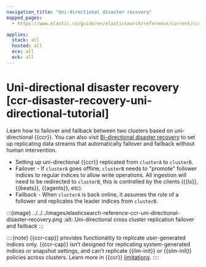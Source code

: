 ```yaml
---
navigation_title: "Uni-directional disaster recovery"
mapped_pages:
  - https://www.elastic.co/guide/en/elasticsearch/reference/current/ccr-disaster-recovery-uni-directional-tutorial.html

applies:
  stack: all
  hosted: all
  ece: all
  eck: all
---
```




# Uni-directional disaster recovery [ccr-disaster-recovery-uni-directional-tutorial]


Learn how to failover and failback between two clusters based on uni-directional {{ccr}}. You can also visit [Bi-directional disaster recovery](bi-directional-disaster-recovery.md) to set up replicating data streams that automatically failover and failback without human intervention.

* Setting up uni-directional {{ccr}} replicated from `clusterA` to `clusterB`.
* Failover - If `clusterA` goes offline, `clusterB` needs to "promote" follower indices to regular indices to allow write operations. All ingestion will need to be redirected to `clusterB`, this is controlled by the clients ({{ls}}, {{beats}}, {{agents}}, etc).
* Failback - When `clusterA` is back online, it assumes the role of a follower and replicates the leader indices from `clusterB`.

:::{image} ../../../images/elasticsearch-reference-ccr-uni-directional-disaster-recovery.png
:alt: Uni-directional cross cluster replication failover and failback
:::

::::{note}
{{ccr-cap}} provides functionality to replicate user-generated indices only. {{ccr-cap}} isn’t designed for replicating system-generated indices or snapshot settings, and can’t replicate {{ilm-init}} or {{slm-init}} policies across clusters. Learn more in {{ccr}} [limitations](../cross-cluster-replication.md#ccr-limitations).
::::





